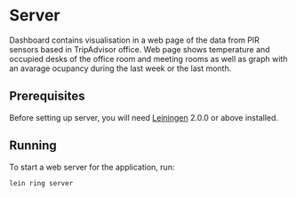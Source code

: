 # Server

Dashboard contains visualisation in a web page of the data from PIR sensors based in TripAdvisor office. Web page shows temperature and occupied desks of the office room and meeting rooms as well as graph with an avarage ocupancy during the last week or the last month.

## Prerequisites

Before setting up server, you will need [Leiningen][] 2.0.0 or above installed.

[leiningen]: https://github.com/technomancy/leiningen

## Running

To start a web server for the application, run:

    lein ring server

